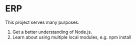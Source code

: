 # ERP

This project serves many purposes.

1. Get a better understanding of Node.js.
2. Learn about using multiple local modules, e.g. npm install <folder>